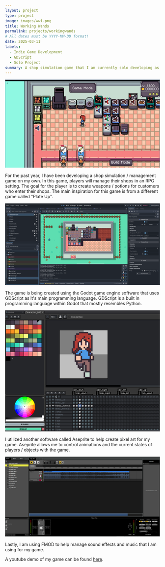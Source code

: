```yaml
---
layout: project
type: project
image: images/ww1.png
title: Working Wands
permalink: projects/workingwands
# All dates must be YYYY-MM-DD format!
date: 2025-03-11
labels:
  - Indie Game Development
  - GDScript
  - Solo Project
summary: A shop simulation game that I am currently solo developing as a personal project (currently still in development).
---
```


<img class="ui huge centered image" src="../images/ww1.png">

For the past year, I have been developing a shop simulation / management game on my own. In this game, players will manage their shops in an RPG setting. 
The goal for the player is to create weapons / potions for customers who enter their shops.
The main inspiration for this game is from a different game called "Plate Up".

<img class="ui huge centered image" src="../images/ww2.png">

The game is being created using the Godot game engine software that uses GDScript as it's main programming language. 
GDScript is a built in programming language within Godot that mostly resembles Python.

<img class="ui huge centered image" src="../images/ww3.png">

I utilized another software called Aseprite to help create pixel art for my game. Aseprite allows me to control animations and the current states of players / objects with the game.

<img class="ui huge centered image" src="../images/ww4.png">

Lastly, I am using FMOD to help manage sound effects and music that I am using for my game.

A youtube demo of my game can be found [here](https://www.youtube.com/watch?v=qNZutxtstAk).

